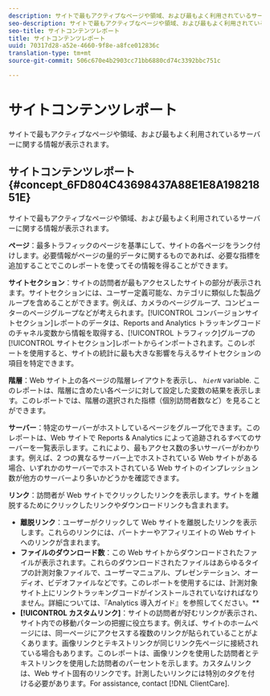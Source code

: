 ```yaml
---
description: サイトで最もアクティブなページや領域、および最もよく利用されているサーバーに関する情報が表示されます。
seo-description: サイトで最もアクティブなページや領域、および最もよく利用されているサーバーに関する情報が表示されます。
seo-title: サイトコンテンツレポート
title: サイトコンテンツレポート
uuid: 70317d28-a52e-4660-9f8e-a8fce012836c
translation-type: tm+mt
source-git-commit: 506c670e4b2903cc71bb6880cd74c3392bbc751c

---
```



# サイトコンテンツレポート

サイトで最もアクティブなページや領域、および最もよく利用されているサーバーに関する情報が表示されます。

## サイトコンテンツレポート {#concept_6FD804C43698437A88E1E8A19821851E}

サイトで最もアクティブなページや領域、および最もよく利用されているサーバーに関する情報が表示されます。

**ページ**：最多トラフィックのページを基準にして、サイトの各ページをランク付けします。必要情報がページの量的データに関するものであれば、必要な指標を追加することでこのレポートを使ってその情報を得ることができます。

**サイトセクション**：サイトの訪問者が最もアクセスしたサイトの部分が表示されます。サイトセクションには、ユーザー定義可能な、カテゴリに類似した製品グループを含めることができます。例えば、カメラのページグループ、コンピューターのページグループなどが考えられます。[!UICONTROL コンバージョンサイトセクション]レポートのデータは、Reports and Analytics トラッキングコードのチャネル変数から情報を取得する、[!UICONTROL トラフィック]グループの[!UICONTROL サイトセクション]レポートからインポートされます。このレポートを使用すると、サイトの統計に最も大きな影響を与えるサイトセクションの項目を特定できます。

**階層**：Web サイト上の各ページの階層レイアウトを表示し、 *`hierN`* variable. このレポートは、階層に含めたい各ページに対して設定した変数の結果を表示します。このレポートでは、階層の選択された指標（個別訪問者数など）を見ることができます。

**サーバー**：特定のサーバーがホストしているページをグループ化できます。このレポートは、Web サイトで Reports &amp; Analytics によって追跡されるすべてのサーバーを一覧表示します。これにより、最もアクセス数の多いサーバーがわかります。例えば、2 つの異なるサーバー上でホストされている Web サイトがある場合、いずれかのサーバーでホストされている Web サイトのインプレッション数が他方のサーバーより多いかどうかを確認できます。

**リンク**：訪問者が Web サイトでクリックしたリンクを表示します。サイトを離脱するためにクリックしたリンクやダウンロードリンクも含まれます。

* **離脱リンク**：ユーザーがクリックして Web サイトを離脱したリンクを表示します。これらのリンクには、パートナーやアフィリエイトの Web サイトへのリンクが含まれます。
* **ファイルのダウンロード数**：この Web サイトからダウンロードされたファイルが表示されます。これらのダウンロードされたファイルはあらゆるタイプの計測対象ファイルで、ユーザーマニュアル、プレゼンテーション、オーディオ、ビデオファイルなどです。このレポートを使用するには、計測対象サイト上にリンクトラッキングコードがインストールされていなければなりません。詳細については、『Analytics 導入ガイド』を参照してください。**
* **[!UICONTROL カスタムリンク]**：サイトの訪問者が好むリンクが表示され、サイト内での移動パターンの把握に役立ちます。例えば、サイトのホームページには、同一ページにアクセスする複数のリンクが貼られていることがよくあります。画像リンクとテキストリンクが同じリンク先ページに接続されている場合もあります。このレポートは、画像リンクを使用した訪問者とテキストリンクを使用した訪問者のパーセントを示します。カスタムリンクは、Web サイト固有のリンクです。計測したいリンクには特別のタグを付ける必要があります。For assistance, contact [!DNL ClientCare].

